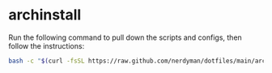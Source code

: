# archinstall

Run the following command to pull down the scripts and configs, then follow the instructions:

```sh
bash -c "$(curl -fsSL https://raw.github.com/nerdyman/dotfiles/main/archinstall/download.sh)"
```
